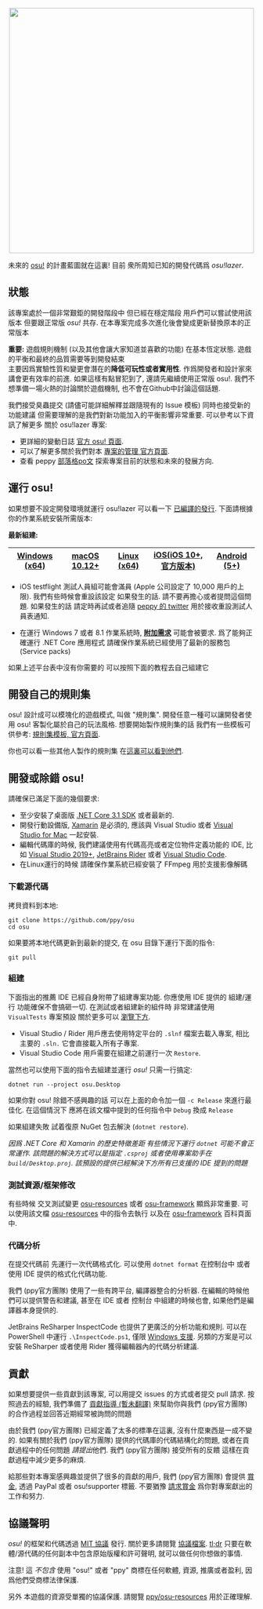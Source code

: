 ﻿<p align="center">
  <img width="500px" src="assets/lazer.png">
</p>

未來的 [osu!](https://osu.ppy.sh) 的計畫藍圖就在這裏! 目前 衆所周知已知的開發代碼爲 *osu!lazer*.

## 狀態 

該專案處於一個非常艱鉅的開發階段中 但已經在穩定階段 用戶們可以嘗試使用該版本 但要跟正常版 *osu!* 共存. 在本專案完成多次進化後會變成更新替換原本的正常版本 
 
  **重要:** 遊戲規則機制 (以及其他會讓大家知道並喜歡的功能) 在基本恆定狀態. 遊戲的平衡和最終的品質需要等到開發結束  
 主要因爲實驗性質和變更會潛在的**降低可玩性或者實用性**. 作爲開發者和設計家來講會更有效率的前進. 如果這樣有點冒犯到了,
 還請先繼續使用正常版 osu!. 我們不想準備一場火熱的討論關於遊戲機制, 也不會在Github中討論這個話題.

我們接受臭蟲提交 (請儘可能詳細解釋並跟隨現有的 Issue 模板) 同時也接受新的功能建議 但需要理解的是我們對新功能加入的平衡影響非常重要.
可以參考以下資訊了解更多 關於 osu!lazer 專案:
 
- 更詳細的變動日誌 [官方 osu! 頁面](https://osu.ppy.sh/home/changelog/lazer).
- 可以了解更多關於我們對本 [專案的管理 官方頁面](https://github.com/ppy/osu/wiki/Project-management).
- 查看 peppy [部落格po文](https://blog.ppy.sh/a-definitive-lazer-faq/) 探索專案目前的狀態和未來的發展方向.

## 運行 osu!

如果想要不設定開發環境就運行 osu!lazer 可以看一下 [已編譯的發行](https://github.com/ppy/osu/releases). 下面請根據你的作業系統安裝所需版本:

**最新組建:**

| [Windows (x64)](https://github.com/ppy/osu/releases/latest/download/install.exe)  | [macOS 10.12+](https://github.com/ppy/osu/releases/latest/download/osu.app.zip) | [Linux (x64)](https://github.com/ppy/osu/releases/latest/download/osu.AppImage) | [iOS(iOS 10+, 官方版本)](https://osu.ppy.sh/home/testflight) | [Android (5+)](https://github.com/ppy/osu/releases/latest/download/sh.ppy.osulazer.apk)
| ------------- | ------------- | ------------- | ------------- | ------------- |

- iOS testflight 測試人員組可能會滿員 (Apple 公司設定了 10,000 用戶的上限). 我們有些時候會重設該設定 如果發生的話. 請不要再擔心或者提問這個問題. 如果發生的話 請定時再試或者追隨 [peppy 的 twitter](https://twitter.com/ppy) 用於接收重設測試人員表通知.

- 在運行 Windows 7 或者 8.1 作業系統時, **[附加需求](https://docs.microsoft.com/en-us/dotnet/core/install/dependencies?tabs=netcore31&pivots=os-windows)** 可能會被要求.
爲了能夠正確運行 .NET Core 應用程式 請確保作業系統已經使用了最新的服務包 (Service packs) 

如果上述平台表中沒有你需要的 可以按照下面的教程去自己組建它

## 開發自己的規則集

osu! 設計成可以模塊化的遊戲模式, 叫做 "規則集". 開發任意一種可以讓開發者使用 osu! 客製化屬於自己的玩法風格. 想要開始製作規則集的話 我們有一些模板可供參考: [規則集模板, 官方頁面](https://github.com/ppy/osu-templates).

你也可以看一些其他人製作的規則集 在[這裏可以看到他們](https://github.com/ppy/osu/issues/5852).

## 開發或除錯 osu!

請確保已滿足下面的幾個要求:

- 至少安裝了桌面版 [.NET Core 3.1 SDK](https://dotnet.microsoft.com/download) 或者最新的.
- 開發行動設備版, [Xamarin](https://docs.microsoft.com/en-us/xamarin/) 是必須的, 應該與 Visual Studio 或者 [Visual Studio for Mac](https://visualstudio.microsoft.com/vs/mac/) 一起安裝.
- 編輯代碼庫的時候, 我們建議使用有代碼高亮或者定位物件定義功能的 IDE, 比如 [Visual Studio 2019+](https://visualstudio.microsoft.com/vs/), [JetBrains Rider](https://www.jetbrains.com/rider/) 或者 [Visual Studio Code](https://code.visualstudio.com/).
- 在Linux運行的時候 請確保作業系統已經安裝了 FFmpeg 用於支援影像解碼

### 下載源代碼

拷貝資料到本地:

```shell
git clone https://github.com/ppy/osu 
cd osu
```

如果要將本地代碼更新到最新的提交, 在 osu 目錄下運行下面的指令:

```shell
git pull
```

### 組建

下面指出的推薦 IDE 已經自身附帶了組建專案功能. 你應使用 IDE 提供的 組建/運行 功能確保不會搞砸一切. 在測試或者組建新的組件時 非常建議使用
`VisualTests` 專案預設 關於更多可以 [瀏覽下方](#貢獻). 

- Visual Studio / Rider 用戶應去使用特定平台的 `.slnf` 檔案去載入專案, 相比主要的 `.sln.` 它會直接載入所有子專案.
- Visual Studio Code 用戶需要在組建之前運行一次 `Restore`.
 
當然也可以使用下面的指令去組建並運行 *osu!* 只需一行搞定:

```shell
dotnet run --project osu.Desktop
```

如果你對 osu! 除錯不感興趣的話 可以在上面的命令加一個 `-c Release` 來進行最佳化. 在這個情況下 應將在該文檔中提到的任何指令中 `Debug` 換成 `Release`  

如果組建失敗 試着復原 NuGet 包去解決 (`dotnet restore`). 

_因爲 .NET Core 和 Xamarin 的歷史特徵差距 有些情況下運行 `dotnet` 可能不會正常運作. 該問題的解決方式可以是指定 `.csproj` 或者使用專案助手在 `build/Desktop.proj`.
該預設的提供已經解決下方所有已支援的 IDE 提到的問題_  

### 測試資源/框架修改

有些時候 交叉測試變更 [osu-resources](https://github.com/ppy/osu-resources) 或者 [osu-framework](https://github.com/ppy/osu-framework) 顯爲非常重要. 
可以使用該文檔 [osu-resources](https://github.com/ppy/osu-resources/wiki/Testing-local-resources-checkout-with-other-projects) 中的指令去執行 以及在 [osu-framework](https://github.com/ppy/osu-framework/wiki/Testing-local-framework-checkout-with-other-projects) 百科頁面中.

### 代碼分析

在提交代碼前 先運行一次代碼格式化. 可以使用 `dotnet format` 在控制台中 或者使用 IDE 提供的格式化代碼功能.

我們 (ppy官方團隊) 使用了一些有跨平台, 編譯器整合的分析器. 在編輯的時候他們可以提供警告和建議, 甚至在 IDE 或者 控制台 中組建的時候也會, 如果他們是編譯器本身提供的. 

JetBrains ReSharper InspectCode 也提供了更廣泛的分析功能和規則. 可以在 PowerShell 中運行 `.\InspectCode.ps1`,
僅限 [Windows 支援](https://youtrack.jetbrains.com/issue/RSRP-410004). 另類的方案是可以安裝 ReSharper
或者使用 Rider 獲得編輯器內的代碼分析建議.

## 貢獻

如果想要提供一些貢獻到該專案, 可以用提交 issues 的方式或者提交 pull 請求. 按照過去的經驗, 我們準備了 [貢獻指導 (暫未翻譯)](CONTRIBUTING.md) 來幫助你與我們 (ppy官方團隊) 的合作過程並回答近期經常被詢問的問題 

由於我們 (ppy官方團隊) 已經定義了太多的標準在這裏, 沒有什麼東西是一成不變的. 如果有關於我們 (ppy官方團隊) 提供的代碼庫的代碼結構化的問題, 或者在貢獻過程中的任何問題 *請提出*他們. 我們 (ppy官方團隊) 接受所有的反饋 這樣在貢獻過程中減少更多的麻煩.

給那些對本專案感興趣並提供了很多的貢獻的用戶, 我們 (ppy官方團隊) 會提供
[賞金](https://docs.google.com/spreadsheets/d/1jNXfj_S3Pb5PErA-czDdC9DUu4IgUbe1Lt8E7CYUJuE/view?&rm=minimal#gid=523803337), 
透過 PayPal 或者 osu!supporter 標籤. 不要猶豫 [請求賞金](https://docs.google.com/forms/d/e/1FAIpQLSet_8iFAgPMG526pBZ2Kic6HSh7XPM3fE8xPcnWNkMzINDdYg/viewform) 爲你對專案獻出的工作和努力.

## 協議聲明

*osu!* 的框架和代碼透過 [MIT 協議](https://opensource.org/licenses/MIT) 發行. 關於更多請閱覽 [協議檔案](LICENCE). 
[tl;dr](https://tldrlegal.com/license/mit-license) 只要在軟體/源代碼的任何副本中包含原始版權和許可聲明, 就可以做任何你想做的事情.

注意! 這 *不包含* 使用 "osu!" 或者 "ppy" 商標在任何軟體, 資源, 推廣或者盈利, 因爲他們受商標法律保護.

另外 本遊戲的資源受單獨的協議保護. 請閱覽 [ppy/osu-resources](https://github.com/ppy/osu-resources) 用於正確理解.
